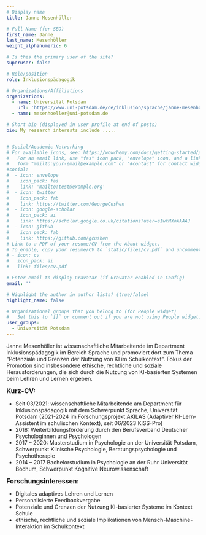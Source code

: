 ```yaml
---
# Display name
title: Janne Mesenhöller

# Full Name (for SEO)
first_name: Janne
last_name: Mesenhöller
weight_alphanumeric: 6

# Is this the primary user of the site?
superuser: false

# Role/position
role: Inklusionspädagogik

# Organizations/Affiliations
organizations:
  - name: Universität Potsdam
    url: 'https://www.uni-potsdam.de/de/inklusion/sprache/janne-mesenhoeller'
  - name: mesenhoeller@uni-potsdam.de

# Short bio (displayed in user profile at end of posts)
bio: My research interests include .....


# Social/Academic Networking
# For available icons, see: https://wowchemy.com/docs/getting-started/page-builder/#icons
#   For an email link, use "fas" icon pack, "envelope" icon, and a link in the
#   form "mailto:your-email@example.com" or "#contact" for contact widget.
#social:
#  - icon: envelope
#    icon_pack: fas
#    link: 'mailto:test@example.org'
#  - icon: twitter
#    icon_pack: fab
#    link: https://twitter.com/GeorgeCushen
#  - icon: google-scholar
#    icon_pack: ai
#    link: https://scholar.google.co.uk/citations?user=sIwtMXoAAAAJ
#  - icon: github
#    icon_pack: fab
#    link: https://github.com/gcushen
# Link to a PDF of your resume/CV from the About widget.
# To enable, copy your resume/CV to `static/files/cv.pdf` and uncomment the lines below.
# - icon: cv
#   icon_pack: ai
#   link: files/cv.pdf

# Enter email to display Gravatar (if Gravatar enabled in Config)
email: ''

# Highlight the author in author lists? (true/false)
highlight_name: false

# Organizational groups that you belong to (for People widget)
#   Set this to `[]` or comment out if you are not using People widget.
user_groups:
  - Universität Potsdam
---
```


Janne Mesenhöller ist wissenschaftliche Mitarbeitende im Department Inklusionspädagogik im Bereich Sprache und promoviert dort zum Thema "Potenziale und Grenzen der Nutzung von KI im Schulkontext". Fokus der Promotion sind insbesondere ethische, rechtliche und soziale Herausforderungen, die sich durch die Nutzung von KI-basierten Systemen beim Lehren und Lernen ergeben. <br>

<big>**Kurz-CV:**</big>
- Seit 03/2021: wissenschaftliche Mitarbeitende am Department für Inklusionspädagogik mit dem Schwerpunkt Sprache, Universität Potsdam (2021-2024 im Forschungsprojekt AKILAS (Adaptiver KI-Lern-Assistent im schulischen Kontext), seit 06/2023 KISS-Pro)
- 2018: Weiterbildungsförderung durch den Berufsverband Deutscher Psychologinnen und Psychologen
- 2017 – 2020: Masterstudium in Psychologie an der Universität Potsdam, Schwerpunkt Klinische Psychologie, Beratungspsychologie und Psychotherapie
- 2014 – 2017 Bachelorstudium in Psychologie an der Ruhr Universität Bochum, Schwerpunkt Kognitive Neurowissenschaft

<big>**Forschungsinteressen:**</big>
- Digitales adaptives Lehren und Lernen
- Personalisierte Feedbackvergabe
- Potenziale und Grenzen der Nutzung KI-basierter Systeme im Kontext Schule
- ethische, rechtliche und soziale Implikationen von Mensch-Maschine-Interaktion im Schulkontext